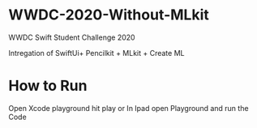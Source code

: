 # WWDC-2020-Without-MLkit
WWDC Swift Student Challenge 2020


Intregation of SwiftUi+ Pencilkit + MLkit + Create ML

# How to Run
Open Xcode playground hit play or In Ipad open Playground and run the Code
